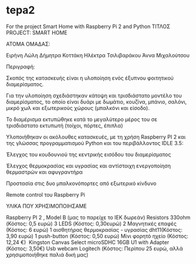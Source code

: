 # tepa2
For the project Smart Home with Raspberry Pi 2 and Python
ΤΙΤΛΟΣ PROJECT: SMART HOME

ΑΤΟΜΑ ΟΜΑΔΑΣ:

Ειρήνη Λώλη
Δήμητρα Κοττάκη
Ηλέκτρα Τσιλιβαράκου
Άννα Μιχαλούτσου

Περιγραφή:

Σκοπός της κατασκευής είναι η υλοποίηση ενός έξυπνου φοιτητικού διαμερίσματος.

Για την υλοποίηση σχεδιάστηκαν κάτοψη και τρισδιάστατο μοντέλο του διαμερίσματος, το οποίο είναι δυάρι με δωμάτιο, κουζίνα, μπάνιο, σαλόνι, μικρό χωλ και εξωτερικούς χώρους (μπαλκόνι και είσοδο).

Το διαμέρισμα εκτυπώθηκε κατά το μεγαλύτερο μέρος του σε τρισδιάστατο εκτυπωτή (τοίχοι, πόρτες, έπιπλα)

Υλοποιήθηκαν οι ακόλουθες κατασκευές, με τη χρήση Raspberry PI 2 και της γλώσσας προγραμματισμού Python και του περιβάλλοντος IDLE 3.5:

Έλεγχος του κουδουνιού της κεντρικής εισόδου του διαμερίσματος

Έλεγχος θερμοκρασίας και υγρασίας και αντίστοιχη ενεργοποίηση θερμαστρών και αφυγραντήρα

Προστασία στις δυο μπαλκονόπορτες από εξωτερικό κίνδυνο

Remote control του Raspberry Pi


ΥΛΙΚΑ ΠΟΥ ΧΡΗΣΙΜΟΠΟΙΗΣΑΜΕ

Raspberry PI 2 , Model B (μας το παρείχε το ΙΕΚ δωρεάν)
Resistors 330ohm (Κόστος: 0,5 ευρώ)
3 LEDS (Κόστος: 0,30ευρώ)
2 Μαγνητικές επαφές (Κόστος: 6 ευρώ)
1 αισθητήρας θερμοκρασίας - υγρασίας dht11(Κόστος: 3,90 ευρώ)
1 push-button (Κόστος: 0,50 ευρώ)
Μίνι φορητό ηχείο (Κόστος: 12,24 €) 
Kingston Canvas Select microSDHC 16GB U1 with Adapter (Κόστος: 3,50€)
Usb webcam Logitech (Κόστος: Περίπου 25 ευρώ, αλλά χρησιμοποιήθηκε παλιά δική μας)

